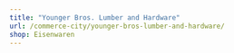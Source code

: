 ```yaml
---
title: "Younger Bros. Lumber and Hardware"
url: /commerce-city/younger-bros-lumber-and-hardware/
shop: Eisenwaren
---
```

